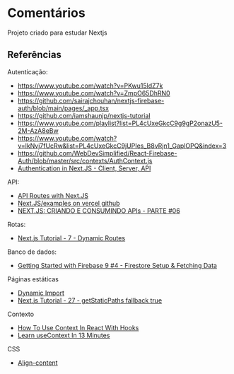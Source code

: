 # Comentários

Projeto criado para estudar Nextjs

## Referências

Autenticação:

- https://www.youtube.com/watch?v=PKwu15ldZ7k
- https://www.youtube.com/watch?v=ZmpO65DhRN0
- https://github.com/sairajchouhan/nextjs-firebase-auth/blob/main/pages/_app.tsx
- https://github.com/iamshaunjp/nextjs-tutorial
- https://www.youtube.com/playlist?list=PL4cUxeGkcC9g9gP2onazU5-2M-AzA8eBw
- https://www.youtube.com/watch?v=lkNvj7fUcRw&list=PL4cUxeGkcC9jUPIes_B8vRjn1_GaplOPQ&index=3
- https://github.com/WebDevSimplified/React-Firebase-Auth/blob/master/src/contexts/AuthContext.js
- [Authentication in Next.JS - Client, Server, API](https://www.youtube.com/watch?v=Lfgdc8r8CRE&list=PLC3y8-rFHvwgC9mj0qv972IO5DmD-H0ZH&index=67)

API:

- [API Routes with Next.JS](https://nextjs.org/docs/api-routes/introduction)
- [Next.JS/examples on vercel github](https://github.com/vercel/next.js/tree/canary/examples/api-routes-rest/pages/api)
- [NEXT.JS: CRIANDO E CONSUMINDO APIs - PARTE #06](https://www.youtube.com/watch?v=3Eam3ogU-uk)

Rotas:

- [Next.js Tutorial - 7 - Dynamic Routes](https://www.youtube.com/watch?v=Ql5kyJaYbls&t=410s)

Banco de dados:

- [Getting Started with Firebase 9 #4 - Firestore Setup & Fetching Data](https://www.youtube.com/watch?v=2yNyiW_41H8&list=PL4cUxeGkcC9jERUGvbudErNCeSZHWUVlb&index=4)

Páginas estáticas

- [Dynamic Import](https://nextjs.org/docs/advanced-features/dynamic-import)
- [Next.js Tutorial - 27 - getStaticPaths fallback true](https://www.youtube.com/watch?v=j4nAZaPQzwc&list=PLC3y8-rFHvwgC9mj0qv972IO5DmD-H0ZH&index=27)

Contexto

- [How To Use Context In React With Hooks](https://blog.webdevsimplified.com/2020-06/use-context/)
- [Learn useContext In 13 Minutes](https://www.youtube.com/watch?v=5LrDIWkK_Bc)

CSS

- [Align-content](https://developer.mozilla.org/pt-BR/docs/Web/CSS/align-content)
